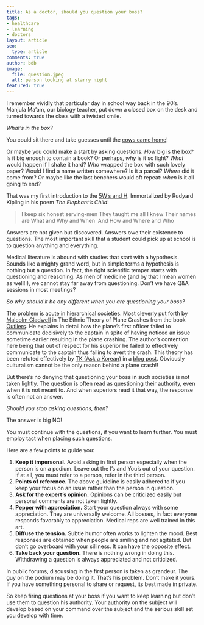 ```yaml
---
title: As a doctor, should you question your boss?
tags:
- healthcare
- learning
- doctors
layout: article
seo:
  type: article
comments: true
author: bdb
image:
  file: question.jpeg
  alt: person looking at starry night
featured: true
---
```

I remember vividly that particular day in school way back in the 90’s. Manjula Ma’am, our biology teacher, put down a closed box on the desk and turned towards the class with a twisted smile.

*What’s in the box?*

You could sit there and take guesses until the [cows came home](https://dictionary.cambridge.org/dictionary/english/till-until-the-cows-come-home)!

Or maybe you could make a start by asking questions. *How* big is the box? Is it big enough to contain a book? Or perhaps, *why* is it so light? *What* would happen if I shake it hard? *Who* wrapped the box with such lovely paper? Would I find a name written somewhere? Is it a parcel? *Where* did it come from? Or maybe like the last benchers would oft repeat: *when* is it all going to end?

That was my first introduction to the [5W’s and H](https://en.wikipedia.org/wiki/Five_Ws). Immortalized by Rudyard Kipling in his poem *The Elephant’s Child*:

>I keep six honest serving-men
>They taught me all I knew
>Their names are What and Why and When 
>And How and Where and Who

Answers are not given but discovered. Answers owe their existence to questions. The most important skill that a student could pick up at school is to question anything and everything.

Medical literature is abound with studies that start with a hypothesis. Sounds like a mighty grand word, but in simple terms a hypothesis is nothing but a question. In fact, the right scientific temper starts with questioning and reasoning. As men of medicine (and by that I mean women as well!!), we cannot stay far away from questioning. Don’t we have Q&A sessions in most meetings?

*So why should it be any different when you are questioning your boss?*

The problem is acute in hierarchical societies. Most cleverly put forth by [Malcolm Gladwell](https://en.wikipedia.org/wiki/Malcolm_Gladwell) in The Ethnic Theory of Plane Crashes from the book [Outliers](https://www.youtube.com/watch?v=nXCWF60jWvo). He explains in detail how the plane’s first officer failed to communicate decisively to the captain in spite of having noticed an issue sometime earlier resulting in the plane crashing. The author’s contention here being that out of respect for his superior he failed to effectively communicate to the captain thus failing to avert the crash. This theory has been refuted effectively by [TK (Ask a Korean)](https://www.blogger.com/profile/07663422474464557214) in a [blog post](http://askakorean.blogspot.hk/2013/07/culturalism-gladwell-and-airplane.html). Obviously culturalism cannot be the only reason behind a plane crash!!

But there’s no denying that questioning your boss in such societies is not taken lightly. The question is often read as questioning their authority, even when it is not meant to. And when superiors read it that way, the response is often not an answer.

*Should you stop asking questions, then?*

The answer is big NO! 

You must continue with the questions, if you want to learn further. You must employ tact when placing such questions.

Here are a few points to guide you:

1. **Keep it impersonal.** Avoid asking in first person especially when the person is on a podium. Leave out the I’s and You’s out of your question. If at all, you must refer to a person, refer in the third person. 
1. **Points of reference.** The above guideline is easily adhered to if you keep your focus on an issue rather than the person in question.
1. **Ask for the expert’s opinion.** Opinions can be criticized easily but personal comments are not taken lightly.
1. **Pepper with appreciation.** Start your question always with some appreciation. They are universally welcome. All bosses, in fact everyone responds favorably to appreciation. Medical reps are well trained in this art.
1. **Diffuse the tension.** Subtle humor often works to lighten the mood. Best responses are obtained when people are smiling and not agitated. But don’t go overboard with your silliness. It can have the opposite effect.
1. **Take back your question.** There is nothing wrong in doing this. Withdrawing a question is always appreciated and not criticized.

In public forums, discussing in the first person is taken as grandeur. The guy on the podium may be doing it. That’s his problem. Don’t make it yours. If you have something personal to share or request, its best made in private.

So keep firing questions at your boss if you want to keep learning but don’t use them to question his authority. Your authority on the subject will develop based on your command over the subject and the serious skill set you develop with time.
